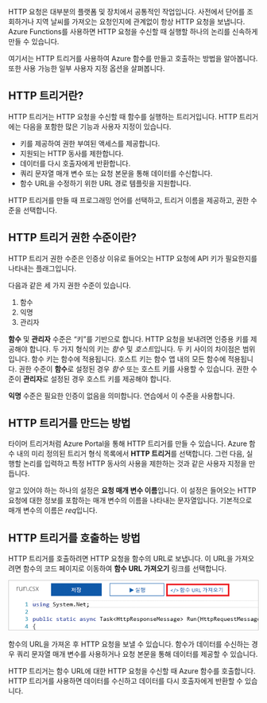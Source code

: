 HTTP 요청은 대부분의 플랫폼 및 장치에서 공통적인 작업입니다. 사전에서 단어를 조회하거나 지역 날씨를 가져오는 요청인지에 관계없이 항상 HTTP 요청을 보냅니다. Azure Functions를 사용하면 HTTP 요청을 수신할 때 실행할 하나의 논리를 신속하게 만들 수 있습니다.

여기서는 HTTP 트리거를 사용하여 Azure 함수를 만들고 호출하는 방법을 알아봅니다. 또한 사용 가능한 일부 사용자 지정 옵션을 살펴봅니다.

## <a name="what-is-an-http-trigger"></a>HTTP 트리거란?

HTTP 트리거는 HTTP 요청을 수신할 때 함수를 실행하는 트리거입니다. HTTP 트리거에는 다음을 포함한 많은 기능과 사용자 지정이 있습니다.

- 키를 제공하여 권한 부여된 액세스를 제공합니다.
- 지원되는 HTTP 동사를 제한합니다.
- 데이터를 다시 호출자에게 반환합니다.
- 쿼리 문자열 매개 변수 또는 요청 본문을 통해 데이터를 수신합니다.
- 함수 URL을 수정하기 위한 URL 경로 템플릿을 지원합니다.

HTTP 트리거를 만들 때 프로그래밍 언어를 선택하고, 트리거 이름을 제공하고, 권한 수준을 선택합니다.

## <a name="what-is-an-http-trigger-authorization-level"></a>HTTP 트리거 권한 수준이란?

HTTP 트리거 권한 수준은 인증상 이유로 들어오는 HTTP 요청에 API 키가 필요한지를 나타내는 플래그입니다.

다음과 같은 세 가지 권한 수준이 있습니다.

1. 함수
2. 익명
3. 관리자

**함수** 및 **관리자** 수준은 “키”를 기반으로 합니다. HTTP 요청을 보내려면 인증용 키를 제공해야 합니다. 두 가지 형식의 키는 *함수* 및 *호스트*입니다. 두 키 사이의 차이점은 범위입니다. 함수 키는 함수에 적용됩니다. 호스트 키는 함수 앱 내의 모든 함수에 적용됩니다. 권한 수준이 **함수**로 설정된 경우 *함수* 또는 호스트 키를 사용할 수 있습니다. 권한 수준이 **관리자**로 설정된 경우 호스트 키를 제공해야 합니다.

**익명** 수준은 필요한 인증이 없음을 의미합니다. 연습에서 이 수준을 사용합니다.

## <a name="how-to-create-an-http-trigger"></a>HTTP 트리거를 만드는 방법

타이머 트리거처럼 Azure Portal을 통해 HTTP 트리거를 만들 수 있습니다. Azure 함수 내의 미리 정의된 트리거 형식 목록에서 **HTTP 트리거**를 선택합니다. 그런 다음, 실행할 논리를 입력하고 특정 HTTP 동사의 사용을 제한하는 것과 같은 사용자 지정을 만듭니다.

알고 있어야 하는 하나의 설정은 **요청 매개 변수 이름**입니다. 이 설정은 들어오는 HTTP 요청에 대한 정보를 포함하는 매개 변수의 이름을 나타내는 문자열입니다. 기본적으로 매개 변수의 이름은 *req*입니다.

## <a name="how-to-invoke-an-http-trigger"></a>HTTP 트리거를 호출하는 방법

HTTP 트리거를 호출하려면 HTTP 요청을 함수의 URL로 보냅니다. 이 URL을 가져오려면 함수의 코드 페이지로 이동하여 **함수 URL 가져오기** 링크를 선택합니다.

![앱의 Get 함수 URL 단추가 강조 표시된 함수 앱 블레이드를 보여 주는 Azure Portal의 스크린샷.](../media/5-function-url.png)

함수의 URL을 가져온 후 HTTP 요청을 보낼 수 있습니다. 함수가 데이터를 수신하는 경우 쿼리 문자열 매개 변수를 사용하거나 요청 본문을 통해 데이터를 제공할 수 있습니다.

HTTP 트리거는 함수 URL에 대한 HTTP 요청을 수신할 때 Azure 함수를 호출합니다. HTTP 트리거를 사용하면 데이터를 수신하고 데이터를 다시 호출자에게 반환할 수 있습니다.